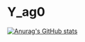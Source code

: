 # Y_ag0

[![Anurag's GitHub stats](https://github-readme-stats.vercel.app/api?username=Y-ag0)](https://github.com/Y-ag0/github-readme-stats)
